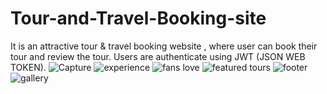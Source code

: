 # Tour-and-Travel-Booking-site
It is an attractive tour &amp; travel booking website , where user can book their tour and review the tour.
Users are authenticate using JWT (JSON WEB TOKEN).
![Capture](https://github.com/avisaini0501/Tour-and-Travel-Booking-site/assets/81501977/65a3ff12-2f63-45c1-8403-cc851333cf78)
![experience](https://github.com/avisaini0501/Tour-and-Travel-Booking-site/assets/81501977/61cbf4e3-541a-416a-a78e-a5f1e5e068fa)
![fans love](https://github.com/avisaini0501/Tour-and-Travel-Booking-site/assets/81501977/316ad59d-76bd-4f0e-a8ad-82fb991b8f18)
![featured tours](https://github.com/avisaini0501/Tour-and-Travel-Booking-site/assets/81501977/350908c4-6bd6-4f99-b08c-8db36336c2de)
![footer](https://github.com/avisaini0501/Tour-and-Travel-Booking-site/assets/81501977/8c58661f-5def-44d1-8eb6-a2127c0ef913)
![gallery](https://github.com/avisaini0501/Tour-and-Travel-Booking-site/assets/81501977/7b4099bb-3279-4d9d-b499-fe5c0b5d3500)

